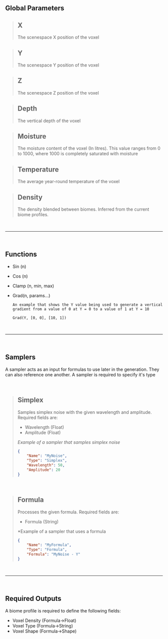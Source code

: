 ## Global Parameters

> ## X
> The scenespace X position of the voxel

> ## Y
> The scenespace Y position of the voxel

> ## Z
> The scenespace Z position of the voxel

> ## Depth
> The vertical depth of the voxel

> ## Moisture
> The moisture content of the voxel (In litres). This value ranges from 0 to 1000, where 1000 is completely saturated with moisture

> ## Temperature
> The average year-round temperature of the voxel

> ## Density
> The density blended between biomes. Inferred from the current biome profiles.

<br>

---

<br>

## Functions
- Sin (n)
- Cos (n)
- Clamp (n, min, max)
- Grad(n, params...)

    ```
    An example that shows the Y value being used to generate a vertical gradient from a value of 0 at Y = 0 to a value of 1 at Y = 10

    Grad(Y, [0, 0], [10, 1])
    ```

<br>

---

<br>

## Samplers
<p>A sampler acts as an input for formulas to use later in the generation. They can also reference one another. A sampler is required to specify it's type</p>

<br>

> ## Simplex
> <p>Samples simplex noise with the given wavelength and amplitude. Required fields are:</p>
>
> - Wavelength (Float)
> - Amplitude (Float)
>
> *Example of a sampler that samples simplex noise*
> ```json
> {
>     "Name": "MyNoise",
>     "Type": "Simplex",
>     "Wavelength": 50,
>     "Amplitude": 20
> }
> ```

<br>

> ## Formula
> <p>Processes the given formula. Required fields are:</p>
>
> - Formula (String)
>
> *Example of a sampler that uses a formula
> ```json
> {
>     "Name": "MyFormula",
>     "Type": "Formula",
>     "Formula": "MyNoise - Y"
> }
> ```

<br>

---

<br>

## Required Outputs
<p> A biome profile is required to define the following fields:

- Voxel Density (Formula->Float)
- Voxel Type (Formula->String)
- Voxel Shape (Formula->Shape)